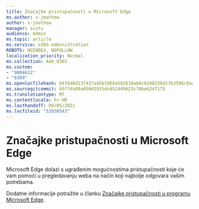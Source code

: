 ```yaml
---
title: Značajke pristupačnosti u Microsoft Edge
ms.author: v-jmathew
author: v-jmathew
manager: scotv
audience: Admin
ms.topic: article
ms.service: o365-administration
ROBOTS: NOINDEX, NOFOLLOW
localization_priority: Normal
ms.collection: Adm_O365
ms.custom:
- "9004622"
- "8369"
ms.openlocfilehash: 04f6d8d13f437a45b7d69a592610a84c6240236d17b3596c9ac28dcd3c3cacc9
ms.sourcegitcommit: b5f7da89a650d2915dc652449623c78be6247175
ms.translationtype: MT
ms.contentlocale: hr-HR
ms.lasthandoff: 08/05/2021
ms.locfileid: "53938543"
---
```

# <a name="accessibility-features-in-microsoft-edge"></a>Značajke pristupačnosti u Microsoft Edge

Microsoft Edge dolazi s ugrađenim mogućnostima pristupačnosti koje će vam pomoći u pregledavanju weba na način koji najbolje odgovara vašim potrebama.

Dodatne informacije potražite u članku [Značajke pristupačnosti u programu Microsoft Edge](https://go.microsoft.com/fwlink/?linkid=2153648).
